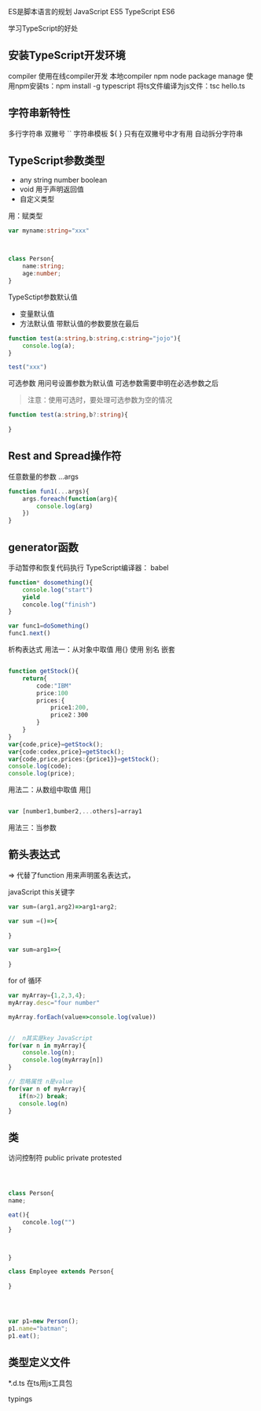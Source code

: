 ES是脚本语言的规划
JavaScript  ES5
TypeScript ES6



学习TypeScript的好处




## 安装TypeScript开发环境
compiler
使用在线compiler开发
本地compiler
npm node package manage
使用npm安装ts：npm install -g typescript
将ts文件编译为js文件：tsc hello.ts

## 字符串新特性
多行字符串  双撇号 ``
字符串模板 ${ }  只有在双撇号中才有用
自动拆分字符串

## TypeScript参数类型
- any string number boolean 
- void 用于声明返回值
- 自定义类型

用：赋类型



```ts
var myname:string="xxx"



class Person{
    name:string;
    age:number;
}

```


TypeSctipt参数默认值
- 变量默认值
- 方法默认值
	带默认值的参数要放在最后


```ts
function test(a:string,b:string,c:string="jojo"){
    console.log(a);
}

test("xxx")

```

可选参数
用问号设置参数为默认值
可选参数需要申明在必选参数之后

> 注意：使用可选时，要处理可选参数为空的情况

```ts
function test(a:string,b?:string){
    
}

```


## Rest and Spread操作符
任意数量的参数
...args

```ts
function fun1(...args){
    args.foreach(function(arg){
        console.log(arg)
    })
}

```


## generator函数
手动暂停和恢复代码执行
TypeScript编译器： babel

```ts
function* dosomething(){
    console.log("start")
    yield
    concole.log("finish")
}

var func1=doSomething()
func1.next()

```

析构表达式
用法一：从对象中取值
用{}
使用
别名
嵌套

```ts

function getStock(){
    return{
        code:"IBM"
        price:100
        prices:{
            price1:200,
            price2：300
        }
    }
}
var{code,price}=getStock();
var{code:codex,price}=getStock();
var{code,price,prices:{price1}}=getStock();
console.log(code);
console.log(price);
```


用法二：从数组中取值
用[]

```ts

var [number1,bumber2,...others]=array1

```

用法三：当参数


## 箭头表达式

=> 代替了function
用来声明匿名表达式，

javaScript this关键字
```ts
var sum=(arg1,arg2)=>arg1+arg2;

var sum =()=>{
    
}

var sum=arg1=>{
    
}
```


for of 循环
```ts
var myArray={1,2,3,4};
myArray.desc="four number"

myArray.forEach(value=>console.log(value))


//  n其实是key JavaScript
for(var n in myArray){
    console.log(n);
    console.log(myArray[n])
}

// 忽略属性 n是value
for(var n of myArray){
   if(n>2) break;
   console.log(n)
}


```


## 类
访问控制符 public private protested


```ts



class Person{
name;

eat(){
    concole.log("")
}



}

class Employee extends Person{
    
}




var p1=new Person();
p1.name="batman";
p1.eat();


```


## 类型定义文件
*.d.ts
在ts用js工具包

typings


